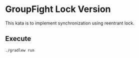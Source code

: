 # GroupFight Lock Version

This kata is to implement synchronization using reentrant lock.

## Execute
```
./gradlew run
```
